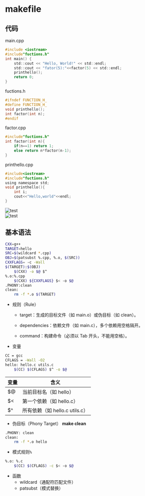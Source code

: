 # makefile #
## 代码 ##
main.cpp
```c
#include <iostream>
#include"fuctions.h"
int main() {
    std::cout << "Hello, World!" << std::endl;
    std::cout << "fator(5):"<<factor(5) << std::endl;
    printhello();
    return 0;
}
```
fuctions.h
```c
#ifndef FUNCTION_H_
#define FUNCTION_H_
void printhello();
int factor(int n);
#endif
```
factor.cpp
``` c
#include"fuctions.h"
int factor(int n){
    if(n==1) return 1;
    else return n*factor(n-1);
}
```
printhello.cpp
```c
#include<iostream>
#include"fuctions.h"
using namespace std;
void printhello(){
    int i;
    cout<<"Hello,world"<<endl;
}
```
![test]()  
![test]()  
## 基本语法 ##
```bash
CXX=g++
TARGET=hello
SRC=$(wildcard *.cpp)
OBJ=$(patsubst %.cpp, %.o, $(SRC))
CXXFLAGS= -c -Wall
$(TARGET):$(OBJ)
	$(CXX) -o $@ $^
%.o:%.cpp
	$(CXX) ${CXXFLAGS} $< -o $@
.PHONY:clean
clean:
	rm -f *.o $(TARGET)
```
- 规则（Rule）
    - target：生成的目标文件（如 main.o）或伪目标（如 clean）。

    - dependencies：依赖文件（如 main.c），多个依赖用空格隔开。

    - command：构建命令（必须以 Tab 开头，不能用空格）。
- 变量
```bash
CC = gcc
CFLAGS = -Wall -O2
hello: hello.c utils.c
    $(CC) $(CFLAGS) $^ -o $@
```
|变量	|含义|
|-----|------|
|$@	|当前目标名（如 hello）|
|$<	|第一个依赖（如 hello.c）|
|$^	|所有依赖（如 hello.c utils.c）|
- 伪目标（Phony Target）
**make clean**
```bash
.PHONY: clean
clean:
    rm -f *.o hello
```
- 模式规则`%`
```bash
%.o: %.c
    $(CC) $(CFLAGS) -c $< -o $@
```
- 函数
    - wildcard（通配符匹配文件）
    - patsubst（模式替换）

